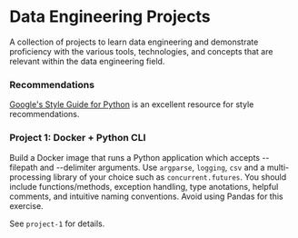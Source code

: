 # Data Engineering Projects
A collection of projects to learn data engineering and demonstrate proficiency with the various tools, technologies, and concepts that are relevant within the data engineering field.

### Recommendations

[Google's Style Guide for Python](https://google.github.io/styleguide/pyguide.html) is an excellent resource for style recommendations.

### Project 1: Docker + Python CLI
Build a Docker image that runs a Python application which accepts --filepath and --delimiter arguments.
Use `argparse`, `logging`, `csv` and a multi-processing library of your choice such as `concurrent.futures`. You should include functions/methods, exception handling, type anotations, helpful comments, and intuitive naming conventions. Avoid using Pandas for this exercise.

See `project-1` for details.
